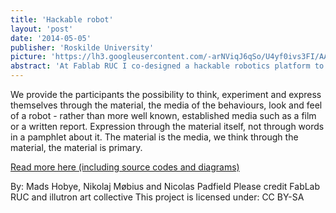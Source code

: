 ```yaml
---
title: 'Hackable robot'
layout: 'post'
date: '2014-05-05'
publisher: 'Roskilde University'
picture: 'https://lh3.googleusercontent.com/-arNViqJ6qSo/U4yf0ivs3FI/AAAAAAAAXJs/zDY6udi-KPo/s603/DSC_2801.jp'
abstract: 'At Fablab RUC I co-designed a hackable robotics platform to be used in  workshops for high school and university students. Participants built a robot, gave it personality and experimented with the interaction between humans and technology. We provided laser cut robot parts, the Arduino open source rapid prototyping platform, electronics and programming building blocks. A single distance sensor and different behaviours coded as modular functions allow a range of behaviours to be combined.'
---
```

We provide the participants the possibility to think, experiment and express themselves through the material, the media of the behaviours, look and feel of a robot - rather than more well known, established media such as a film or a written report. Expression through the material itself, not through words in a pamphlet about it. The material is the media, we think through the material, the material is primary.

[Read more here (including source codes and diagrams)](http://fablab.ruc.dk/anismbot/)

By: Mads Hobye, Nikolaj Møbius and Nicolas Padfield
Please credit FabLab RUC and illutron art collective
This project is licensed under: CC BY-SA
